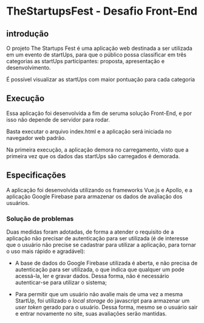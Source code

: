 # TheStartupsFest - Desafio Front-End

## introdução

O projeto The Startups Fest é uma aplicação web destinada a ser utilizada em um evento de startUps, para que o público possa classificar em três categorias as startUps participantes: proposta, apresentação e desenvolvimento.

É possível visualizar as startUps com maior pontuação para cada categoria

## Execução

Essa aplicação foi desenvolvida a fim de seruma solução Front-End, e por isso não depende de servidor para rodar.

Basta executar o arquivo index.html e a aplicação será iniciada no navegador web padrão.

Na primeira execução, a aplicação demora no carregamento, visto que a primeira vez que os dados das startUps são carregados é demorada.

## Especificações

A aplicação foi desenvolvida utilizando os frameworks Vue.js e Apollo, e a aplicação Google Firebase para armazenar os dados de avaliação dos usuários.

### Solução de problemas

Duas medidas foram adotadas, de forma a atender o requisito de a aplicação não precisar de autenticação para ser utilizada (é de interesse que o usuário não precise se cadastrar para utilizar a aplicação, para tornar o uso mais rápido e agradável):

- A base de dados do Google Firebase utilizada é aberta, e não precisa de autenticação para ser utilizada, o que indica que qualquer um pode acessá-la, ler e gravar dados. Dessa forma, não é necessário autenticar-se para utilizar o sistema;

- Para permitir que um usuário não avalie mais de uma vez a mesma StartUp, foi utilizado o _local storage_ do javascript para armazenar um _user token_ gerado para o usuário. Dessa forma, mesmo se o usuário sair e entrar novamente no site, suas avaliações serão mantidas.

